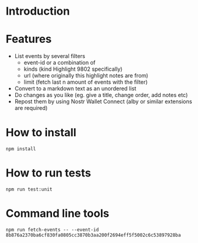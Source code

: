 # Introduction

# Features

* List events by several filters
  * event-id or a combination of
  * kinds (kind Highlight 9802 specifically)
  * url (where originally this highlight notes are from)
  * limit (fetch last n amount of events with the filter)
* Convert to a markdown text as an unordered list
* Do changes as you like (eg. give a title, change order, add notes etc)
* Repost them by using Nostr Wallet Connect (alby or similar extensions are required)

# How to install

```npm install```

# How to run tests

```npm run test:unit```

# Command line tools

```npm run fetch-events -- --event-id 8b876a2370ba6cf830fa0805cc3870b3aa200f2694eff5f5002c6c53897928ba```